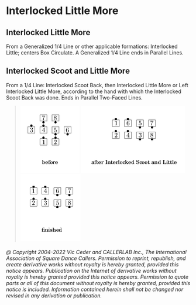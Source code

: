 
# Interlocked Little More
## Interlocked Little More

From a Generalized 1/4 Line or other applicable formations:
Interlocked Little; centers Box Circulate. A Generalized 1/4 Line
ends in Parallel Lines.
## Interlocked Scoot and Little More

From a 1/4 Line: Interlocked Scoot Back, then Interlocked
Little More or Left Interlocked Little More, according to the hand
with which the Interlocked Scoot Back was done. Ends in Parallel
Two-Faced Lines.

> 
> ![alt](interlocked_little_more-1.png)
> ![alt](interlocked_little_more-2.png)
> ![alt](interlocked_little_more-3.png)
> 

###### @ Copyright 2004-2022 Vic Ceder and CALLERLAB Inc., The International Association of Square Dance Callers. Permission to reprint, republish, and create derivative works without royalty is hereby granted, provided this notice appears. Publication on the Internet of derivative works without royalty is hereby granted provided this notice appears. Permission to quote parts or all of this document without royalty is hereby granted, provided this notice is included. Information contained herein shall not be changed nor revised in any derivation or publication.
